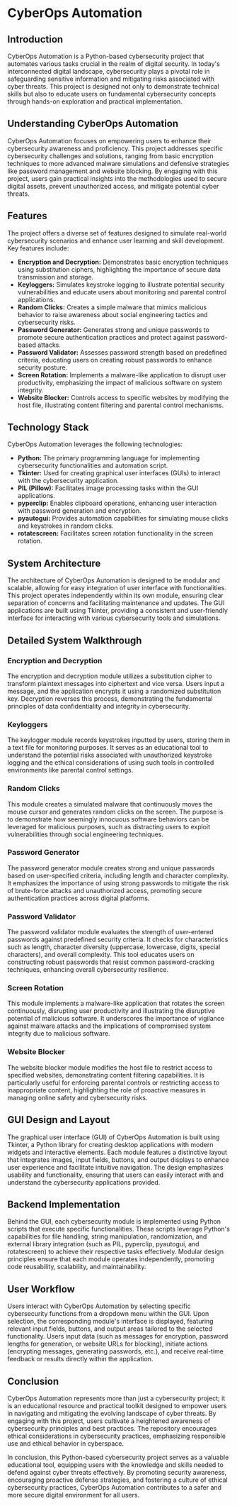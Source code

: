 # CyberOps Automation

## Introduction
CyberOps Automation is a Python-based cybersecurity project that automates various tasks crucial in the realm of digital security. In today's interconnected digital landscape, cybersecurity plays a pivotal role in safeguarding sensitive information and mitigating risks associated with cyber threats. This project is designed not only to demonstrate technical skills but also to educate users on fundamental cybersecurity concepts through hands-on exploration and practical implementation.

## Understanding CyberOps Automation
CyberOps Automation focuses on empowering users to enhance their cybersecurity awareness and proficiency. This project addresses specific cybersecurity challenges and solutions, ranging from basic encryption techniques to more advanced malware simulations and defensive strategies like password management and website blocking. By engaging with this project, users gain practical insights into the methodologies used to secure digital assets, prevent unauthorized access, and mitigate potential cyber threats.

## Features
The project offers a diverse set of features designed to simulate real-world cybersecurity scenarios and enhance user learning and skill development. Key features include:
- **Encryption and Decryption:** Demonstrates basic encryption techniques using substitution ciphers, highlighting the importance of secure data transmission and storage.
- **Keyloggers:** Simulates keystroke logging to illustrate potential security vulnerabilities and educate users about monitoring and parental control applications.
- **Random Clicks:** Creates a simple malware that mimics malicious behavior to raise awareness about social engineering tactics and cybersecurity risks.
- **Password Generator:** Generates strong and unique passwords to promote secure authentication practices and protect against password-based attacks.
- **Password Validator:** Assesses password strength based on predefined criteria, educating users on creating robust passwords to enhance security posture.
- **Screen Rotation:** Implements a malware-like application to disrupt user productivity, emphasizing the impact of malicious software on system integrity.
- **Website Blocker:** Controls access to specific websites by modifying the host file, illustrating content filtering and parental control mechanisms.

## Technology Stack
CyberOps Automation leverages the following technologies:
- **Python:** The primary programming language for implementing cybersecurity functionalities and automation script.
- **Tkinter:** Used for creating graphical user interfaces (GUIs) to interact with the cybersecurity application.
- **PIL (Pillow):** Facilitates image processing tasks within the GUI applications.
- **pyperclip:** Enables clipboard operations, enhancing user interaction with password generation and encryption.
- **pyautogui:** Provides automation capabilities for simulating mouse clicks and keystrokes in random clicks.
- **rotatescreen:** Facilitates screen rotation functionality in the screen rotation.

## System Architecture
The architecture of CyberOps Automation is designed to be modular and scalable, allowing for easy integration of user interface with functionalities. This project operates independently within its own module, ensuring clear separation of concerns and facilitating maintenance and updates. The GUI applications are built using Tkinter, providing a consistent and user-friendly interface for interacting with various cybersecurity tools and simulations.

## Detailed System Walkthrough
### Encryption and Decryption
The encryption and decryption module utilizes a substitution cipher to transform plaintext messages into ciphertext and vice versa. Users input a message, and the application encrypts it using a randomized substitution key. Decryption reverses this process, demonstrating the fundamental principles of data confidentiality and integrity in cybersecurity.
### Keyloggers
The keylogger module records keystrokes inputted by users, storing them in a text file for monitoring purposes. It serves as an educational tool to understand the potential risks associated with unauthorized keystroke logging and the ethical considerations of using such tools in controlled environments like parental control settings.
### Random Clicks
This module creates a simulated malware that continuously moves the mouse cursor and generates random clicks on the screen. The purpose is to demonstrate how seemingly innocuous software behaviors can be leveraged for malicious purposes, such as distracting users to exploit vulnerabilities through social engineering techniques.
### Password Generator
The password generator module creates strong and unique passwords based on user-specified criteria, including length and character complexity. It emphasizes the importance of using strong passwords to mitigate the risk of brute-force attacks and unauthorized access, promoting secure authentication practices across digital platforms.
### Password Validator
The password validator module evaluates the strength of user-entered passwords against predefined security criteria. It checks for characteristics such as length, character diversity (uppercase, lowercase, digits, special characters), and overall complexity. This tool educates users on constructing robust passwords that resist common password-cracking techniques, enhancing overall cybersecurity resilience.
### Screen Rotation
This module implements a malware-like application that rotates the screen continuously, disrupting user productivity and illustrating the disruptive potential of malicious software. It underscores the importance of vigilance against malware attacks and the implications of compromised system integrity due to malicious software.
### Website Blocker
The website blocker module modifies the host file to restrict access to specified websites, demonstrating content filtering capabilities. It is particularly useful for enforcing parental controls or restricting access to inappropriate content, highlighting the role of proactive measures in managing online safety and cybersecurity risks.

## GUI Design and Layout
The graphical user interface (GUI) of CyberOps Automation is built using Tkinter, a Python library for creating desktop applications with modern widgets and interactive elements. Each module features a distinctive layout that integrates images, input fields, buttons, and output displays to enhance user experience and facilitate intuitive navigation. The design emphasizes usability and functionality, ensuring that users can easily interact with and understand the cybersecurity applications provided.

## Backend Implementation
Behind the GUI, each cybersecurity module is implemented using Python scripts that execute specific functionalities. These scripts leverage Python's capabilities for file handling, string manipulation, randomization, and external library integration (such as PIL, pyperclip, pyautogui, and rotatescreen) to achieve their respective tasks effectively. Modular design principles ensure that each module operates independently, promoting code reusability, scalability, and maintainability.

## User Workflow
Users interact with CyberOps Automation by selecting specific cybersecurity functions from a dropdown menu within the GUI. Upon selection, the corresponding module's interface is displayed, featuring relevant input fields, buttons, and output areas tailored to the selected functionality. Users input data (such as messages for encryption, password lengths for generation, or website URLs for blocking), initiate actions (encrypting messages, generating passwords, etc.), and receive real-time feedback or results directly within the application.

## Conclusion
CyberOps Automation represents more than just a cybersecurity project; it is an educational resource and practical toolkit designed to empower users in navigating and mitigating the evolving landscape of cyber threats. By engaging with this project, users cultivate a heightened awareness of cybersecurity principles and best practices. The repository encourages ethical considerations in cybersecurity practices, emphasizing responsible use and ethical behavior in cyberspace.

In conclusion, this Python-based cybersecurity project serves as a valuable educational tool, equipping users with the knowledge and skills needed to defend against cyber threats effectively. By promoting security awareness, encouraging proactive defense strategies, and fostering a culture of ethical cybersecurity practices, CyberOps Automation contributes to a safer and more secure digital environment for all users.
